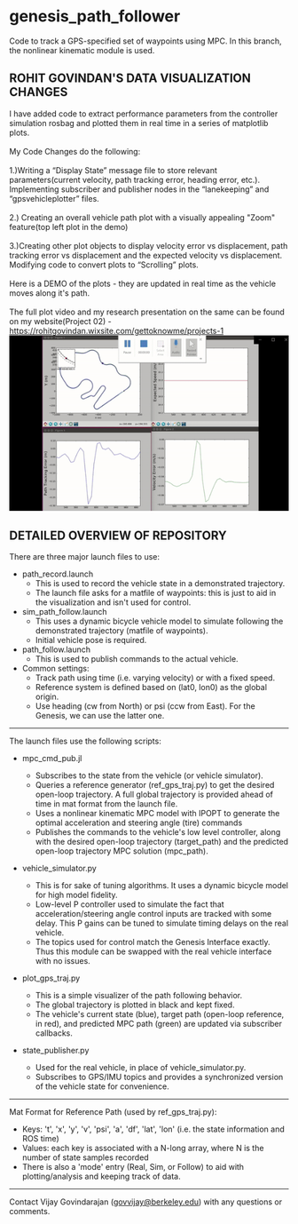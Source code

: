 # genesis_path_follower
Code to track a GPS-specified set of waypoints using MPC.  In this branch, the nonlinear kinematic module is used.

**ROHIT GOVINDAN'S DATA VISUALIZATION CHANGES**  
---
I have added code to extract performance parameters from the controller simulation rosbag and plotted them in real time in a series of matplotlib plots.  
<br />
My Code Changes do the following:  
<br />
1.)Writing a “Display State” message file to store relevant parameters(current velocity, path tracking error, heading error, etc.). Implementing subscriber and publisher nodes in the “lanekeeping” and “gpsvehicleplotter” files.  
<br />
2.) Creating an overall vehicle path plot with a visually appealing "Zoom" feature(top left plot in the demo)  
<br />
3.)Creating other plot objects to display velocity error vs displacement, path tracking error vs displacement and the expected velocity vs displacement. Modifying code to convert plots to “Scrolling” plots.  
<br />
Here is a DEMO of the plots - they are updated in real time as the vehicle moves along it's path.  
<br />
The full plot video and my research presentation on the same can be found on my website(Project 02) - https://rohitgovindan.wixsite.com/gettoknowme/projects-1 
![](demo.gif)  






**DETAILED OVERVIEW OF REPOSITORY**
---
There are three major launch files to use:
  * path_record.launch
    * This is used to record the vehicle state in a demonstrated trajectory.
    * The launch file asks for a matfile of waypoints: this is just to aid in the visualization and isn't used for control.
  * sim_path_follow.launch
    * This uses a dynamic bicycle vehicle model to simulate following the demonstrated trajectory (matfile of waypoints).
    * Initial vehicle pose is required.
  * path_follow.launch
    * This is used to publish commands to the actual vehicle.
  * Common settings:
    * Track path using time (i.e. varying velocity) or with a fixed speed.
    * Reference system is defined based on (lat0, lon0) as the global origin.
    * Use heading (cw from North) or psi (ccw from East).  For the Genesis, we can use the latter one.
---
The launch files use the following scripts:
  * mpc_cmd_pub.jl
    * Subscribes to the state from the vehicle (or vehicle simulator).
    * Queries a reference generator (ref_gps_traj.py) to get the desired open-loop trajectory.  A full global trajectory is provided ahead of time in mat format from the launch file.
    * Uses a nonlinear kinematic MPC model with IPOPT to generate the optimal acceleration and steering angle (tire) commands
    * Publishes the commands to the vehicle's low level controller, along with the desired open-loop trajectory (target_path)
      and the predicted open-loop trajectory MPC solution (mpc_path).

  * vehicle_simulator.py
    * This is for sake of tuning algorithms.  It uses a dynamic bicycle model for high model fidelity.
    * Low-level P controller used to simulate the fact that acceleration/steering angle control inputs are tracked with some delay.  This P gains can be tuned to simulate timing delays on the real vehicle.
    * The topics used for control match the Genesis Interface exactly.  Thus this module can be swapped with the real vehicle interface with no issues.

  * plot_gps_traj.py
    * This is a simple visualizer of the path following behavior.
    * The global trajectory is plotted in black and kept fixed.
    * The vehicle's current state (blue), target path (open-loop reference, in red), and predicted MPC path (green) are updated via subscriber callbacks.

  * state_publisher.py
    * Used for the real vehicle, in place of vehicle_simulator.py.
    * Subscribes to GPS/IMU topics and provides a synchronized version of the vehicle state for convenience.
---
Mat Format for Reference Path (used by ref_gps_traj.py):
  * Keys: 't', 'x', 'y', 'v', 'psi', 'a', 'df', 'lat', 'lon' (i.e. the state information and ROS time)
  * Values: each key is associated with a N-long array, where N is the number of state samples recorded
  * There is also a 'mode' entry (Real, Sim, or Follow) to aid with plotting/analysis and keeping track of data.
---
Contact Vijay Govindarajan (govvijay@berkeley.edu) with any questions or comments.
